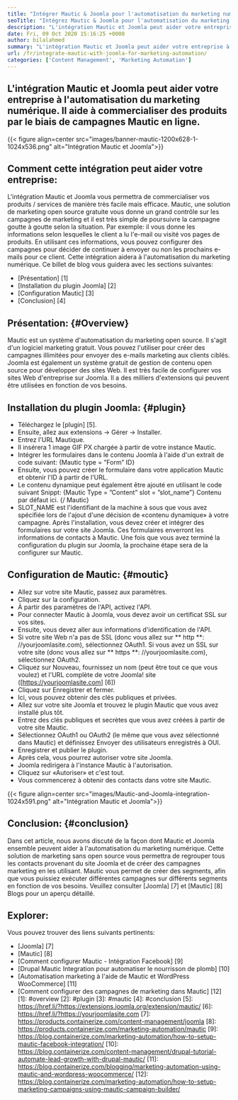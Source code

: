 ```yaml
---
title: "Intégrer Mautic & Joomla pour l'automatisation du marketing numérique '" 
seoTitle: "Intégrez Mautic & Joomla pour l'automatisation du marketing numérique" 
description: "L'intégration Mautic et Joomla peut aider votre entreprise à l'automatisation du marketing numérique. Il aide à commercialiser des produits par le biais de campagnes Mautic." 
date: Fri, 09 Oct 2020 15:16:25 +0000
author: bilalahmed
summary: "L'intégration Mautic et Joomla peut aider votre entreprise à l'automatisation du marketing numérique. Il aide à commercialiser des produits par le biais de campagnes Mautic en ligne." 
url: /fr/integrate-mautic-with-joomla-for-marketing-automation/
categories: ['Content Management', 'Marketing Automation']
---
```


## L'intégration Mautic et Joomla peut aider votre entreprise à l'automatisation du marketing numérique. Il aide à commercialiser des produits par le biais de campagnes Mautic en ligne.

{{< figure align=center src="images/banner-mautic-1200x628-1-1024x536.png" alt="Intégration Mautic et Joomla">}}


## Comment cette intégration peut aider votre entreprise:
L'intégration Mautic et Joomla vous permettra de commercialiser vos produits / services de manière très facile mais efficace. Mautic, une solution de marketing open source gratuite vous donne un grand contrôle sur les campagnes de marketing et il est très simple de poursuivre la campagne goutte à goutte selon la situation. Par exemple: il vous donne les informations selon lesquelles le client a lu l'e-mail ou visité vos pages de produits. En utilisant ces informations, vous pouvez configurer des campagnes pour décider de continuer à envoyer ou non les prochains e-mails pour ce client. Cette intégration aidera à l'automatisation du marketing numérique. Ce billet de blog vous guidera avec les sections suivantes:
  * [Présentation] [1]
  * [Installation du plugin Joomla] [2]
  * [Configuration Mautic] [3]
  * [Conclusion] [4]

## Présentation: {#Overview}
Mautic est un système d'automatisation du marketing open source. Il s'agit d'un logiciel marketing gratuit. Vous pouvez l'utiliser pour créer des campagnes illimitées pour envoyer des e-mails marketing aux clients ciblés.
Joomla est également un système gratuit de gestion de contenu open source pour développer des sites Web. Il est très facile de configurer vos sites Web d'entreprise sur Joomla. Il a des milliers d'extensions qui peuvent être utilisées en fonction de vos besoins.

## Installation du plugin Joomla: {#plugin}
  * Téléchargez le [plugin] [5].
  * Ensuite, allez aux extensions -> Gérer -> Installer.
  * Entrez l'URL Mautique.
  * Il insérera 1 image GIF PX chargée à partir de votre instance Mautic.
  * Intégrer les formulaires dans le contenu Joomla à l'aide d'un extrait de code suivant: {Mautic type = ”Form” ID}
  * Ensuite, vous pouvez créer le formulaire dans votre application Mautic et obtenir l'ID à partir de l'URL.
  * Le contenu dynamique peut également être ajouté en utilisant le code suivant Snippt: {Mautic Type = ”Content” slot = ”slot_name”} Contenu par défaut ici. {/ Mautic}
  * SLOT_NAME est l'identifiant de la machine à sous que vous avez spécifiée lors de l'ajout d'une décision de «contenu dynamique» à votre campagne.
Après l'installation, vous devez créer et intégrer des formulaires sur votre site Joomla. Ces formulaires enverront les informations de contacts à Mautic. Une fois que vous avez terminé la configuration du plugin sur Joomla, la prochaine étape sera de la configurer sur Mautic.

## Configuration de Mautic: {#moutic}
  * Allez sur votre site Mautic, passez aux paramètres.
  * Cliquez sur la configuration.
  * À partir des paramètres de l'API, activez l'API.
  * Pour connecter Mautic à Joomla, vous devez avoir un certificat SSL sur vos sites.
  * Ensuite, vous devez aller aux informations d'identification de l'API.
  * Si votre site Web n'a pas de SSL (donc vous allez sur ** http **: //yourjoomlasite.com), sélectionnez OAuth1. Si vous avez un SSL sur votre site (donc vous allez sur ** https **: //yourjoomlasite.com), sélectionnez OAuth2.
  * Cliquez sur Nouveau, fournissez un nom (peut être tout ce que vous voulez) et l'URL complète de votre Joomla! site ([https://yourjoomlasite.com] [6])
  * Cliquez sur Enregistrer et fermer.
  * Ici, vous pouvez obtenir des clés publiques et privées.
  * Allez sur votre site Joomla et trouvez le plugin Mautic que vous avez installé plus tôt.
  * Entrez des clés publiques et secrètes que vous avez créées à partir de votre site Mautic.
  * Sélectionnez OAuth1 ou OAuth2 (le même que vous avez sélectionné dans Mautic) et définissez Envoyer des utilisateurs enregistrés à OUI.
  * Enregistrer et publier le plugin.
  * Après cela, vous pourrez autoriser votre site Joomla.
  * Joomla redirigera à l'instance Mautic à l'autorisation.
  * Cliquez sur «Autoriser» et c'est tout.
  * Vous commencerez à obtenir des contacts dans votre site Mautic.

{{< figure align=center src="images/Mautic-and-Joomla-integration-1024x591.png" alt="Intégration Mautic et Joomla">}}


## Conclusion: {#conclusion}
Dans cet article, nous avons discuté de la façon dont Mautic et Joomla ensemble peuvent aider à l'automatisation du marketing numérique. Cette solution de marketing sans open source vous permettra de regrouper tous les contacts provenant du site Joomla et de créer des campagnes marketing en les utilisant. Mautic vous permet de créer des segments, afin que vous puissiez exécuter différentes campagnes sur différents segments en fonction de vos besoins. Veuillez consulter [Joomla] [7] et [Mautic] [8] Blogs pour un aperçu détaillé.

## Explorer:
Vous pouvez trouver des liens suivants pertinents:
  * [Joomla] [7]
  * [Mautic] [8]
  * [Comment configurer Mautic - Intégration Facebook] [9]
  * [Drupal Mautic Integration pour automatiser le nourrisson de plomb] [10]
  * [Automatisation marketing à l'aide de Mautic et WordPress WooCommerce] [11]
  * [Comment configurer des campagnes de marketing dans Mautic] [12]
[1]: #overview
[2]: #plugin
[3]: #mautic
[4]: #conclusion
[5]: https://href.li/?https://extensions.joomla.org/extension/mautic/
[6]: https://href.li/?https://yourjoomlasite.com
[7]: https://products.containerize.com/content-management/joomla
[8]: https://products.containerize.com/marketing-automation/mautic
[9]: https://blog.containerize.com/marketing-automation/how-to-setup-mautic-facebook-integration/
[10]: https://blog.containerize.com/content-management/drupal-tutorial-automate-lead-growth-with-drupal-mautic/
[11]: https://blog.containerize.com/blogging/marketing-automation-using-mautic-and-wordpress-woocommerce/
[12]: https://blog.containerize.com/marketing-automation/how-to-setup-marketing-campaigns-using-mautic-campaign-builder/
